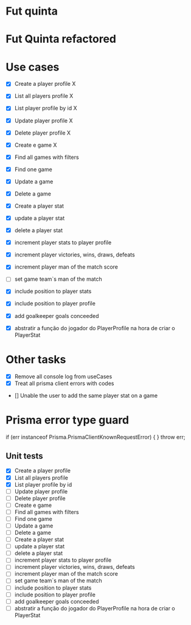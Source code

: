 
# Fut quinta

# Fut Quinta refactored


# Use cases

- [x] Create a player profile X
- [x] List all players profile X
- [x] List player profile by id X
- [x] Update player profile X
- [x] Delete player profile X
- [x] Create e game X
- [x] Find all games with filters
- [x] Find one game
- [x] Update a game
- [x] Delete a game
- [x] Create a player stat
- [x] update a player stat
- [x] delete a player stat
- [x] increment player stats to player profile
- [x] increment player victories, wins, draws, defeats
- [x] increment player man of the match score
- [ ] set game team`s man of the match
- [x] include position to player stats
- [x] include position to player profile
- [x] add goalkeeper goals conceeded
- [x] abstratir a função do jogador do PlayerProfile na hora de criar o PlayerStat



# Other tasks

- [x] Remove all console log from useCases
- [x] Treat all prisma client errors with codes
- [] Unable the user to add the same player stat on a game





# Prisma error type guard
if (err instanceof Prisma.PrismaClientKnownRequestError) {
      }
      throw err;


## Unit tests

- [x] Create a player profile 
- [x] List all players profile 
- [x] List player profile by id 
- [ ] Update player profile 
- [ ] Delete player profile 
- [ ] Create e game 
- [ ] Find all games with filters
- [ ] Find one game
- [ ] Update a game
- [ ] Delete a game
- [ ] Create a player stat
- [ ] update a player stat
- [ ] delete a player stat
- [ ] increment player stats to player profile
- [ ] increment player victories, wins, draws, defeats
- [ ] increment player man of the match score
- [ ] set game team`s man of the match
- [ ] include position to player stats
- [ ] include position to player profile
- [ ] add goalkeeper goals conceeded
- [ ] abstratir a função do jogador do PlayerProfile na hora de criar o PlayerStat